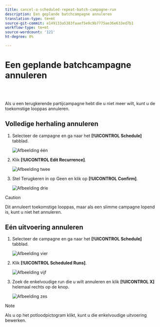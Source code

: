 ```yaml
---
title: cancel-a-scheduled-repeat-batch-campagne-run
description: Een geplande batchcampagne annuleren
translation-type: tm+mt
source-git-commit: e149133a5383faaef5e9c9b7775ae36e633ed7b1
workflow-type: tm+mt
source-wordcount: '121'
ht-degree: 0%

---
```



# Een geplande batchcampagne annuleren

<br> 

Als u een terugkerende partijcampagne hebt die u niet meer wilt, kunt u de toekomstige looppas annuleren.

## Volledige herhaling annuleren

1. Selecteer de campagne en ga naar het **[!UICONTROL Schedule]** tabblad.

   ![Afbeelding één](/help/sky/assets/smart-campaigns/cancel-a-scheduled-recurring-batch-campaign-run/cancel-a-scheduled-recurring-batch-campaign-run-1.png)

1. Klik **[!UICONTROL Edit Recurrence]**.

   ![Afbeelding twee](/help/sky/assets/smart-campaigns/cancel-a-scheduled-recurring-batch-campaign-run/cancel-a-scheduled-recurring-batch-campaign-run-2.png)

1. Stel Terugkeren in op Geen en klik op **[!UICONTROL Confirm]**.

   ![Afbeelding drie](/help/sky/assets/smart-campaigns/cancel-a-scheduled-recurring-batch-campaign-run/cancel-a-scheduled-recurring-batch-campaign-run-3.png)

>[!CAUTION]
>
>Dit annuleert toekomstige looppas, maar als een slimme campagne lopend is, kunt u niet het annuleren.

## Eén uitvoering annuleren

1. Selecteer de campagne en ga naar het **[!UICONTROL Schedule]** tabblad.

   ![Afbeelding vier](/help/sky/assets/smart-campaigns/cancel-a-scheduled-recurring-batch-campaign-run/cancel-a-scheduled-recurring-batch-campaign-run-4.png)

1. Klik **[!UICONTROL Scheduled Runs]**.

   ![Afbeelding vijf](/help/sky/assets/smart-campaigns/cancel-a-scheduled-recurring-batch-campaign-run/cancel-a-scheduled-recurring-batch-campaign-run-5.png)

1. Zoek de enkelvoudige run die u wilt annuleren en klik **[!UICONTROL X]** helemaal rechts op de knop.

   ![Afbeelding zes](/help/sky/assets/smart-campaigns/cancel-a-scheduled-recurring-batch-campaign-run/cancel-a-scheduled-recurring-batch-campaign-run-6.png)

>[!NOTE]
>
>Als u op het potloodpictogram klikt, kunt u die enkelvoudige uitvoering bewerken.
